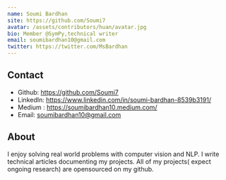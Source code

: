 ```yaml
---
name: Soumi Bardhan
site: https://github.com/Soumi7
avatar: /assets/contributors/huan/avatar.jpg
bio: Member @SymPy,technical writer
email: soumibardhan10@gmail.com
twitter: https://twitter.com/MsBardhan
---
```


## Contact

- Github: <https://github.com/Soumi7>
- LinkedIn: <https://www.linkedin.com/in/soumi-bardhan-8539b3191/>
- Medium : <https://soumibardhan10.medium.com/>
- Email: <soumibardhan10@gmail.com>

## About

I enjoy solving real world problems with
computer vision and NLP. I write technical
articles documenting my projects. All of
my projects( expect ongoing research) are
opensourced on my github.
